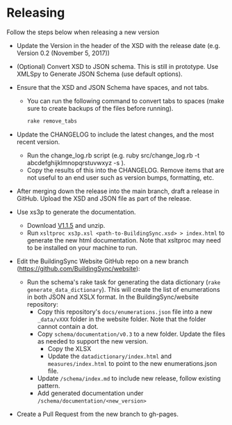 # Releasing

Follow the steps below when releasing a new version

* Update the Version in the header of the XSD with the release date
(e.g. Version 0.2 (November 5, 2017))

* (Optional) Convert XSD to JSON schema. This is still in prototype. Use XMLSpy to Generate JSON Schema (use default options).

* Ensure that the XSD and JSON Schema have spaces, and not tabs.
   
    * You can run the following command to convert tabs to spaces (make sure to create backups of the files before running).

        ```bash
        rake remove_tabs
        ```

* Update the CHANGELOG to include the latest changes, and the most recent version.

	* Run the change_log.rb script (e.g. ruby src/change_log.rb -t abcdefghijklmnopqrstuvwxyz -s <last-release-data>).
	* Copy the results of this into the CHANGELOG. Remove items that are not useful to an end user such as version bumps, formatting, etc.

* After merging down the release into the main branch, draft a release in GitHub. Upload the XSD and JSON file as part of the release.

* Use xs3p to generate the documentation.

	* Download [V1.1.5](https://sourceforge.net/projects/xs3p/) and unzip.
	* Run `xsltproc xs3p.xsl <path-to-BuildingSync.xsd> > index.html` to generate the new html documentation. Note that xsltproc may need to be installed on your machine to run.

* Edit the BuildingSync Website GitHub repo on a new branch (https://github.com/BuildingSync/website):

	* Run the schema's rake task for generating the data dictionary (`rake generate_data_dictionary`). This will create the list of enumerations in both JSON and XSLX format. In the BuildingSync/website repository:
	    * Copy this repository's `docs/enumerations.json` file into a new `_data/vXXX` folder in the website folder. Note that the folder cannot contain a dot.
	    * Copy `schema/documentation/v0.3` to a new folder. Update the files as needed to support the new version.
	        * Copy the XLSX
	        * Update the `datadictionary/index.html` and `measures/index.html` to point to the new enumerations.json file.
        * Update `/schema/index.md` to include new release, follow existing pattern.
	    * Add generated documentation under `/schema/documentation/<new_version>`
	    

* Create a Pull Request from the new branch to gh-pages.

